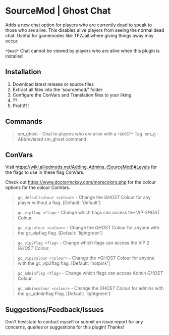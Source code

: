 # SourceMod | Ghost Chat
Adds a new chat option for players who are currently dead to speak to those who are alive. This disables alive players from seeing the normal dead chat. Useful for gamemodes like TF2Jail where giving things away may occur.

`*Dead*` Chat cannot be viewed by players who are alive when this plugin is installed

## Installation
1. Download latest release or source files
2. Extract all files into the 'sourcemod/' folder
3. Configure the ConVars and Translation files to your liking
4. ??
5. Profit!?!

## Commands
> sm_ghost <message> - Chat to players who are alive with a `*GHOST*` Tag.
> sm_g <message> - Abbreviated sm_ghost command

## ConVars
Visit https://wiki.alliedmods.net/Adding_Admins_(SourceMod)#Levels for the flags to use in these flag ConVars.

Check out https://www.doctormckay.com/morecolors.php for the colour options for the colour ConVars.

> `gc_defaultcolour <colour>` - Change the *GHOST* Colour for any player without a flag. [Default: 'default']

> `gc_vipflag <flag>` - Change which flags can access the VIP *GHOST* Colour.

> `gc_vipcolour <colour>` - Change the *GHOST* Colour for anyone with the gc_vipflag flag. [Default: 'lightgreen']

> `gc_vip2flag <flag>` - Change which flags can access the VIP 2 *GHOST* Colour.

> `gc_vip2colour <colour>` - Change the *GHOST Colour for anyone with the gc_vip2flag flag. [Default: 'hotpink']

> `gc_adminflag <flag>` - Change which flags can access Admin *GHOST* Colour.

> `gc_admincolour <colour>` - Change the *GHOST* Colour for admins with the gc_adminflag Flag. [Default: 'lightgreen']
  
## Suggestions/Feedback/Issues

Don't hesistate to contact myself or submit an issue report for any concerns, queries or suggestions for this plugin!
Thanks!

